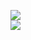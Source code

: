 ![](https://github-readme-stats.vercel.app/api?username=dotol2jr&show_icons=true&theme=dark)
<br />
![](https://github-readme-stats.vercel.app/api/top-langs/?username=dotol2jr&langs_count=8&layout=compact&theme=dark)
